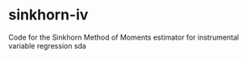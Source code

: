 # sinkhorn-iv
Code for the Sinkhorn Method of Moments estimator for instrumental variable regression
sda
